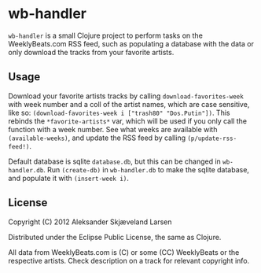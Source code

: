 # wb-handler

`wb-handler` is a small Clojure project to perform tasks on the WeeklyBeats.com RSS feed, such as populating a database with the data or only download the tracks from your favorite artists.

## Usage

Download your favorite artists tracks by calling `download-favorites-week` with week number and a coll of the artist names, which are case sensitive, like so: `(download-favorites-week i ["trash80" "Dos.Putin"])`. This rebinds the `*favorite-artists*` var, which will be used if you only call the function with a week number. See what weeks are available with `(available-weeks)`, and update the RSS feed by calling `(p/update-rss-feed!)`.

Default database is sqlite `database.db`, but this can be changed in `wb-handler.db`. Run `(create-db)` in `wb-handler.db` to make the sqlite database, and populate it with `(insert-week i)`.


## License

Copyright (C) 2012 Aleksander Skjæveland Larsen

Distributed under the Eclipse Public License, the same as Clojure.

All data from WeeklyBeats.com is (C) or some (CC) WeeklyBeats or the respective artists. Check description on a track for relevant copyright info.
